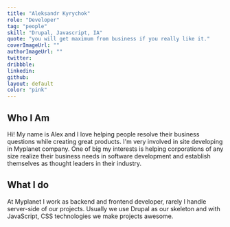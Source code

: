 ```yaml
---
title: "Aleksandr Kyrychok"
role: "Developer"
tag: "people"
skill: "Drupal, Javascript, IA"
quote: "you will get maximum from business if you really like it."
coverImageUrl: ""
authorImageUrl: ""
twitter:
dribbble:
linkedin:
github:
layout: default
color: "pink"
---
```


## Who I Am

Hi! My name is Alex and I love helping people resolve their business questions while creating great products. I'm very involved in site developing in Myplanet company. One of big my interests is helping corporations of any size realize their business needs in software development and establish themselves as thought leaders in their industry.

## What I do

 At Myplanet I work as backend and frontend developer, rarely I handle server-side of our projects. Usually we use Drupal as our skeleton and with JavaScript, CSS technologies we make projects awesome.
